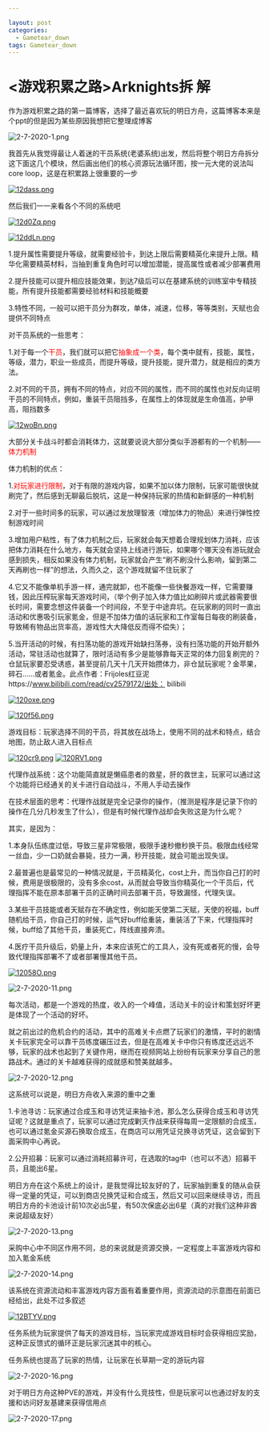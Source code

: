 ```yaml
---

layout: post
categories:
  - Gametear_down
tags: Gametear_down
---
```


<h1><游戏积累之路>Arknights拆 解</h1>

作为游戏积累之路的第一篇博客，选择了最近喜欢玩的明日方舟，这篇博客本来是个ppt的但是因为某些原因我想把它整理成博客

![2-7-2020-1.png](https://rpzoss.oss-cn-chengdu.aliyuncs.com/Public/2-7-2020-1.png)

我首先从我觉得最让人着迷的干员系统(老婆系统)出发，然后将整个明日方舟拆分这下面这几个模块，然后画出他们的核心资源玩法循环图，按一元大佬的说法叫core loop，这是在积累路上很重要的一步

[![12dass.png](https://s2.ax1x.com/2020/02/07/12dass.png)](https://imgchr.com/i/12dass)

然后我们一一来看各个不同的系统吧

[![12d0Zq.png](https://s2.ax1x.com/2020/02/07/12d0Zq.png)](https://imgchr.com/i/12d0Zq)

[![12ddLn.png](https://s2.ax1x.com/2020/02/07/12ddLn.png)](https://imgchr.com/i/12ddLn)

1.提升属性需要提升等级，就需要经验卡，到达上限后需要精英化来提升上限。精华化需要精英材料，当抽到重复角色时可以增加潜能，提高属性或者减少部署费用

2.提升技能可以提升相应技能效果，到达7级后可以在基建系统的训练室中专精技能，所有提升技能都需要经验材料和技能概要

3.特性不同，一般可以把干员分为群攻，单体，减速，位移，等等类别，天赋也会提供不同特点

对干员系统的一些思考：

1.对于每一个<font color='red'>干员</font>，我们就可以把它<font color='red'>抽象成一个类</font>，每个类中就有，技能，属性，等级，潜力，职业一些成员，而提升等级，提升技能，提升潜力，就是相应的类方法。

2.对不同的干员，拥有不同的特点，对应不同的属性，而不同的属性也对反向证明干员的不同特点，例如，重装干员阻挡多，在属性上的体现就是生命值高，护甲高，阻挡数多

[![12woBn.png](https://s2.ax1x.com/2020/02/07/12woBn.png)](https://imgchr.com/i/12woBn)

大部分关卡战斗时都会消耗体力，这就要说说大部分类似手游都有的一个机制——<font color='red'>体力机制</font>

体力机制的优点：

1.<font color='red'>对玩家进行限制</font>，对于有限的游戏内容，如果不加以体力限制，玩家可能很快就刷完了，然后感到无聊最后脱坑，这是一种保持玩家的热情和新鲜感的一种机制

2.对于一些时间多的玩家，可以通过发放理智液（增加体力的物品）来进行弹性控制游戏时间

3.增加用户粘性，有了体力机制之后，玩家就会每天想着合理规划体力消耗，应该把体力消耗在什么地方，每天就会坚持上线进行游玩，如果哪个哪天没有游玩就会感到损失，相反如果没有体力机制，玩家就会产生“刷不刷没什么影响，留到第二天再刷也一样”的想法，久而久之，这个游戏就留不住玩家了

4.它又不能像单机手游一样，通完就卸，也不能像一些快餐游戏一样，它需要赚钱，因此压榨玩家每天游戏时间，（举个例子加入体力值比如刷碎片或武器需要很长时间，需要念想这件装备一个时间段，不至于中途弃坑。在玩家刷的同时一直出活动和优惠吸引玩家氪金，但是不加体力值的话玩家和工作室每日每夜的刷装备，导致稀有物品出货率高，游戏性大大降低反而得不偿失）；

5.当开活动的时候，有扫荡功能的游戏开始缺扫荡券，没有扫荡功能的开始开额外活动，常驻活动也就算了，限时活动有多少是能够靠每天正常的体力回复刷完的？仓鼠玩家要忍受诱惑，甚至提前几天十几天开始攒体力，非仓鼠玩家呢？金苹果，碎石……或者氪金。此点作者：Frijoles红豆泥https://www.bilibili.com/read/cv2579172/出处： bilibili

[![120oxe.png](https://s2.ax1x.com/2020/02/07/120oxe.png)](https://imgchr.com/i/120oxe)



[![120f56.png](https://s2.ax1x.com/2020/02/07/120f56.png)](https://imgchr.com/i/120f56)

游戏目标：玩家选择不同的干员，将其放在战场上，使用不同的战术和特点，结合地图，防止敌人进入目标点



[![120cr9.png](https://s2.ax1x.com/2020/02/07/120cr9.png)](https://imgchr.com/i/120cr9)
[![120RV1.png](https://s2.ax1x.com/2020/02/07/120RV1.png)](https://imgchr.com/i/120RV1)

代理作战系统：这个功能简直就是懒癌患者的救星，肝的救世主，玩家可以通过这个功能将已经通关的关卡进行自动战斗，不用人手动去操作

在技术层面的思考：代理作战就是完全记录你的操作，（推测是程序是记录下你的操作在几分几秒发生了什么），但是有时候代理作战却会失败这是为什么呢？

其实，是因为：

1.本身队伍练度过低，导致三星非常极限，极限手速秒撤秒换干员。极限血线经常一丝血，少一口奶就会暴毙，技力一满，秒开技能，就会可能出现失误。

2.最普遍也是最常见的一种情况就是，干员精英化，cost上升，而当你自己打的时候，费用是很极限的，没有多余cost，从而就会导致当你精英化一个干员后，代理指挥不能在原本部署干员的正确时间去部署干员，导致漏怪，代理失误。

3.某些干员技能或者天赋存在不确定性，例如能天使第二天赋，天使的祝福，buff随机给干员，你自己打的时候，运气好buff给重装，重装活了下来，代理指挥时候，buff给了其他干员，重装死亡，阵线直接奔溃。

4.医疗干员升级后，奶量上升，本来应该死亡的工具人，没有死或者死的慢，会导致代理指挥部署不了或者部署慢其他干员。

[![12058O.png](https://s2.ax1x.com/2020/02/07/12058O.png)](https://imgchr.com/i/12058O)



![2-7-2020-11.png](https://rpzoss.oss-cn-chengdu.aliyuncs.com/Public/2-7-2020-11.png)

每次活动，都是一个游戏的热度，收入的一个峰值，活动关卡的设计和策划好坏更是体现了一个活动的好坏。

就之前出过的危机合约的活动，其中的高难关卡点燃了玩家们的激情，平时的剧情关卡玩家完全可以靠干员练度碾压过去，但是在高难关卡中你只有练度还远远不够，玩家的战术也起到了关键作用，继而在视频网站上纷纷有玩家来分享自己的思路战术。通过的关卡越难获得的成就感和赞美就越多。

![2-7-2020-12.png](https://rpzoss.oss-cn-chengdu.aliyuncs.com/Public/2-7-2020-12.png)

这系统可以说是，明日方舟收入来源的重中之重

1.卡池寻访：玩家通过合成玉和寻访凭证来抽卡池，那么怎么获得合成玉和寻访凭证呢？这就是重点了，玩家可以通过完成剿灭作战来获得每周一定限额的合成玉，也可以通过氪金买源石换取合成玉，在商店可以用凭证兑换寻访凭证，这会留到下面采购中心再说。

2.公开招募：玩家可以通过消耗招募许可，在选取的tag中（也可以不选）招募干员，且能出6星。

明日方舟在这个系统上的设计，是我觉得比较友好的了，玩家抽到重复的随从会获得一定量的凭证，可以到商店兑换凭证和合成玉，然后又可以回来继续寻访，而且明日方舟的卡池设计前10次必出5星，有50次保底必出6星（真的对我们这种非酋来说超级友好）



![2-7-2020-13.png](https://rpzoss.oss-cn-chengdu.aliyuncs.com/Public/2-7-2020-13.png)

采购中心中不同区作用不同，总的来说就是资源交换，一定程度上丰富游戏内容和加入氪金系统



![2-7-2020-14.png](https://rpzoss.oss-cn-chengdu.aliyuncs.com/Public/2-7-2020-14.png)



该系统在资源流动和丰富游戏内容方面有着重要作用，资源流动的示意图在前面已经给出，此处不过多叙述

[![12BTYV.png](https://s2.ax1x.com/2020/02/07/12BTYV.png)](https://imgchr.com/i/12BTYV)

任务系统为玩家提供了每天的游戏目标，当玩家完成游戏目标时会获得相应奖励，这种正反馈式的循环正是玩家沉迷其中的核心。

任务系统也提高了玩家的热情，让玩家在长草期一定的游玩内容



![2-7-2020-16.png](https://rpzoss.oss-cn-chengdu.aliyuncs.com/Public/2-7-2020-16.png)

对于明日方舟这种PVE的游戏，并没有什么竞技性，但是玩家可以也通过好友的支援和访问好友基建来获得信用点



![2-7-2020-17.png](https://rpzoss.oss-cn-chengdu.aliyuncs.com/Public/2-7-2020-17.png)